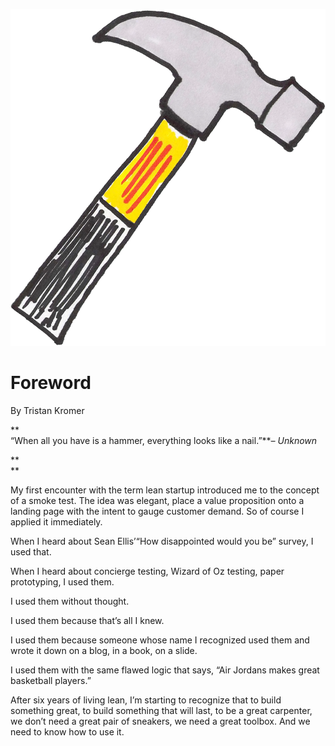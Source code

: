 ![](/assets/illustration-hammer.png)

# Foreword

By Tristan Kromer

**     
“When all you have is a hammer, everything looks like a nail.”**_– Unknown_

**    
  **

My first encounter with the term lean startup introduced me to the concept of a smoke test. The idea was elegant, place a value proposition onto a landing page with the intent to gauge customer demand. So of course I applied it immediately.

When I heard about Sean Ellis’“How disappointed would you be” survey, I used that.

When I heard about concierge testing, Wizard of Oz testing, paper prototyping, I used them.

I used them without thought.

I used them because that’s all I knew.

I used them because someone whose name I recognized used them and wrote it down on a blog, in a book, on a slide.

I used them with the same flawed logic that says, “Air Jordans makes great basketball players.”

After six years of living lean, I’m starting to recognize that to build something great, to build something that will last, to be a great carpenter, we don’t need a great pair of sneakers, we need a great toolbox. And we need to know how to use it.

